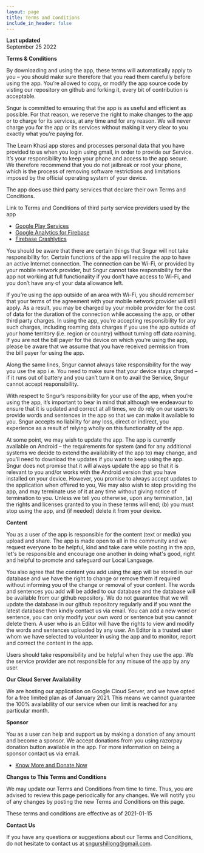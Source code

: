 ```yaml
---
layout: page
title: Terms and Conditions
include_in_header: false
---
```


**Last updated**  
September 25 2022

**Terms & Conditions**

By downloading and using the app, these terms will automatically apply to you – you should make sure therefore that you read them carefully before using the app. You’re allowed to copy, or modify the app source code by visting our repository on github and forking it, every bit of contribution is acceptable.

Sngur is committed to ensuring that the app is as useful and efficient as possible. For that reason, we reserve the right to make changes to the app or to charge for its services, at any time and for any reason. We will never charge you for the app or its services without making it very clear to you exactly what you’re paying for.

The Learn Khasi app stores and processes personal data that you have provided to us when you login using gmail, in order to provide our Service. It’s your responsibility to keep your phone and access to the app secure. We therefore recommend that you do not jailbreak or root your phone, which is the process of removing software restrictions and limitations imposed by the official operating system of your device.

The app does use third party services that declare their own Terms and Conditions.

Link to Terms and Conditions of third party service providers used by the app

*   [Google Play Services](https://policies.google.com/terms)
*   [Google Analytics for Firebase](https://firebase.google.com/terms/analytics)
*   [Firebase Crashlytics](https://firebase.google.com/terms/crashlytics)

You should be aware that there are certain things that Sngur will not take responsibility for. Certain functions of the app will require the app to have an active Internet connection. The connection can be Wi-Fi, or provided by your mobile network provider, but Sngur cannot take responsibility for the app not working at full functionality if you don’t have access to Wi-Fi, and you don’t have any of your data allowance left.

If you’re using the app outside of an area with Wi-Fi, you should remember that your terms of the agreement with your mobile network provider will still apply. As a result, you may be charged by your mobile provider for the cost of data for the duration of the connection while accessing the app, or other third party charges. In using the app, you’re accepting responsibility for any such charges, including roaming data charges if you use the app outside of your home territory (i.e. region or country) without turning off data roaming. If you are not the bill payer for the device on which you’re using the app, please be aware that we assume that you have received permission from the bill payer for using the app.

Along the same lines, Sngur cannot always take responsibility for the way you use the app i.e. You need to make sure that your device stays charged – if it runs out of battery and you can’t turn it on to avail the Service, Sngur cannot accept responsibility.

With respect to Sngur’s responsibility for your use of the app, when you’re using the app, it’s important to bear in mind that although we endeavour to ensure that it is updated and correct at all times, we do rely on our users to provide words and sentences in the app so that we can make it available to you. Sngur accepts no liability for any loss, direct or indirect, you experience as a result of relying wholly on this functionality of the app.

At some point, we may wish to update the app. The app is currently available on Android – the requirements for system (and for any additional systems we decide to extend the availability of the app to) may change, and you’ll need to download the updates if you want to keep using the app. Sngur does not promise that it will always update the app so that it is relevant to you and/or works with the Android version that you have installed on your device. However, you promise to always accept updates to the application when offered to you, We may also wish to stop providing the app, and may terminate use of it at any time without giving notice of termination to you. Unless we tell you otherwise, upon any termination, (a) the rights and licenses granted to you in these terms will end; (b) you must stop using the app, and (if needed) delete it from your device.

**Content**

You as a user of the app is responsible for the content (text or media) you upload and share. 
The app is made open to all in the community and we request everyone to be helpful, kind and take care while posting in the app, let's be responsible and encourage one another in doing what's good, right and helpful to promote and safeguard our Local Language.

You also agree that the content you add using the app will be stored in our database and we have the right to change or remove them if required without informing you of the change or removal of your content.
The words and sentences you add will be added to our database and the database will be available from our github repository. We do not guarantee that we will update the database in our github repository regularly and if you want the latest database then kindly contact us via email. You can add a new word or sentence, you can only modify your own word or sentence but you cannot delete them. A user who is an Editor will have the rights to view and modify the words and sentences uploaded by any user. An Editor is a trusted user whom we have selected to volunteer in using the app and to monitor, report and correct the content in the app.

Users should take responsibility and be helpful when they use the app. We the service provider are not responsible for any misuse of the app by any user.

**Our Cloud Server Availability**

We are hosting our application on Google Cloud Server, and we have opted for a free limited plan as of January 2021. This means we cannot guarantee the 100% availability of our service when our limit is reached for any particular month.

**Sponsor**

You as a user can help and support us by making a donation of any amount and become a sponsor. We accept donations from you using razorpay donation button available in the app. For more information on being a sponsor contact us via email. 

- [Know More and Donate Now](https://learnkhasi.in/donate)

**Changes to This Terms and Conditions**

We may update our Terms and Conditions from time to time. Thus, you are advised to review this page periodically for any changes. We will notify you of any changes by posting the new Terms and Conditions on this page.

These terms and conditions are effective as of 2021-01-15

**Contact Us**

If you have any questions or suggestions about our Terms and Conditions, do not hesitate to contact us at sngurshillong@gmail.com.

